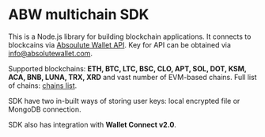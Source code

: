# ABW multichain SDK

This is a Node.js library for building blockchain applications. It connects to blockcains via  [Absoulute Wallet API](https://new-api.absolutewallet.com/api-docs). Key for API can be obtained via [info@absolutewallet.com](mailto:info@absolutewallet.com).

Supported blockchains: **ETH, BTC, LTC, BSC, CLO, APT, SOL, DOT, KSM, ACA, BNB, LUNA, TRX, XRD** and vast number of EVM-based chains. Full list of chains: [chains list](https://new-api.absolutewallet.com/v1/public/networks).

SDK have two in-built ways of storing user keys: local encrypted file or MongoDB connection.

SDK also has integration with **Wallet Connect v2.0**.
